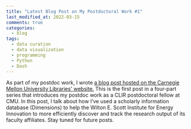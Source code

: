 ```yaml
---
title: "Latest Blog Post on My Postdoctoral Work #1"
last_modified_at: 2022-03-15
comments: true
categories:
  - blog
tags:
  - data curation
  - data visualization
  - programming
  - Python
  - Dash
---
```


As part of my postdoc work, I wrote [a blog post hosted on the Carnegie Mellon University Libraries' website.](https://www.library.cmu.edu/about/news/2022-03/energy-social-science-data-curation-1) This is the first post in a four-part series that introduces my postdoc work as a CLIR postdoctoral fellow at CMU. In this post, I talk about how I’ve used a scholarly information database (Dimensions) to help the Wilton E. Scott Institute for Energy Innovation to more efficiently discover and track the research output of its faculty affiliates.
Stay tuned for future posts.
